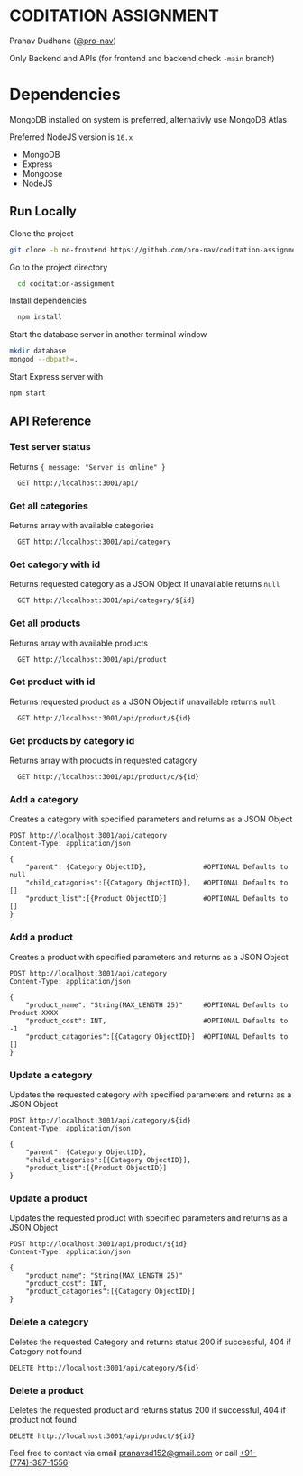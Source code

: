 # CODITATION ASSIGNMENT

Pranav Dudhane ([@pro-nav](https://www.github.com/pro-nav)) 

Only Backend and APIs (for frontend and backend check `-main` branch)

# Dependencies

MongoDB installed on system is preferred, alternativly use MongoDB Atlas

Preferred NodeJS version is `16.x`
- MongoDB
- Express
- Mongoose
- NodeJS

## Run Locally

Clone the project

```bash
git clone -b no-frontend https://github.com/pro-nav/coditation-assignment.git
```

Go to the project directory

```bash
  cd coditation-assignment
```

Install dependencies

```bash
  npm install
```

Start the database server in another terminal window

```bash
mkdir database
mongod --dbpath=.
```

Start Express server with
```bash
npm start
```

## API Reference


### Test server status
Returns `{ message: "Server is online" }`

```http
  GET http://localhost:3001/api/ 
```


### Get all categories
Returns array with available categories

```http
  GET http://localhost:3001/api/category
```

### Get category with id
Returns requested category as a JSON Object if unavailable returns `null`
```http
  GET http://localhost:3001/api/category/${id}
```


### Get all products
Returns array with available products
```http
  GET http://localhost:3001/api/product
```

### Get product with id
Returns requested product as a JSON Object if unavailable returns `null`
```http
  GET http://localhost:3001/api/product/${id}
```

### Get products by category id
Returns array with products in requested catagory
```http
  GET http://localhost:3001/api/product/c/${id}
```

### Add a category
Creates a category with specified parameters and returns as a JSON Object
```http
POST http://localhost:3001/api/category
Content-Type: application/json

{
    "parent": {Category ObjectID},              #OPTIONAL Defaults to null
    "child_catagories":[{Catagory ObjectID}],   #OPTIONAL Defaults to []
    "product_list":[{Product ObjectID}]         #OPTIONAL Defaults to []
}
```

### Add a product
Creates a product with specified parameters and returns as a JSON Object
```http
POST http://localhost:3001/api/category
Content-Type: application/json

{
    "product_name": "String(MAX_LENGTH 25)"     #OPTIONAL Defaults to Product XXXX
    "product_cost": INT,                        #OPTIONAL Defaults to -1
    "product_catagories":[{Catagory ObjectID}]  #OPTIONAL Defaults to []
}
```
### Update a category
Updates the requested category with specified parameters and returns as a JSON Object
```http
POST http://localhost:3001/api/category/${id}
Content-Type: application/json

{
    "parent": {Category ObjectID},
    "child_catagories":[{Catagory ObjectID}],
    "product_list":[{Product ObjectID}]
}
```
### Update a product
Updates the requested product with specified parameters and returns as a JSON Object
```http
POST http://localhost:3001/api/product/${id}
Content-Type: application/json

{
    "product_name": "String(MAX_LENGTH 25)"
    "product_cost": INT,
    "product_catagories":[{Catagory ObjectID}]
}
```
### Delete a category
Deletes the requested Category and returns status 200 if successful, 404 if Category not found
```http
DELETE http://localhost:3001/api/category/${id}

```
### Delete a product
Deletes the requested product and returns status 200 if successful, 404 if product not found

```http
DELETE http://localhost:3001/api/product/${id}
```

Feel free to contact via email pranavsd152@gmail.com or call [+91-(774)-387-1556](tel:7743871556)

